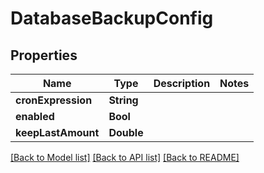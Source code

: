 # DatabaseBackupConfig

## Properties
Name | Type | Description | Notes
------------ | ------------- | ------------- | -------------
**cronExpression** | **String** |  | 
**enabled** | **Bool** |  | 
**keepLastAmount** | **Double** |  | 

[[Back to Model list]](../README.md#documentation-for-models) [[Back to API list]](../README.md#documentation-for-api-endpoints) [[Back to README]](../README.md)


